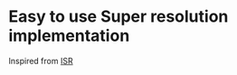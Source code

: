 # Easy to use Super resolution implementation

Inspired from [ISR](https://github.com/idealo/image-super-resolution)
